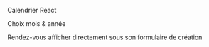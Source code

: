 Calendrier React

Choix mois & année

Rendez-vous afficher directement sous son formulaire de création

